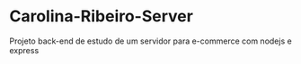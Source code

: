 # Carolina-Ribeiro-Server
Projeto back-end de estudo de um servidor para e-commerce com nodejs e express
